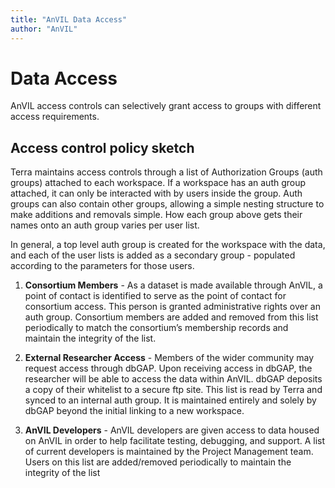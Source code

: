```yaml
---
title: "AnVIL Data Access"
author: "AnVIL"
---
```


# Data Access 

<hero small>AnVIL access controls can selectively grant access to groups with different access requirements.</hero>

## Access control policy sketch

Terra maintains access controls through a list of Authorization Groups (auth groups) attached to each workspace. If a workspace has an auth group attached, it can only be interacted with by users inside the group. Auth groups can also contain other groups, allowing a simple nesting structure to make additions and removals simple. How each group above gets their names onto an auth group varies per user list. 

In general, a top level auth group is created for the workspace with the data, and each of the user lists is added as a secondary group - populated according to the parameters for those users.

1. **Consortium Members** - As a dataset is made available through AnVIL, a point of contact is identified to serve as the point of contact for consortium access. This person is granted administrative rights over an auth group.  Consortium members are added and removed from this list periodically to match the consortium’s membership records and maintain the integrity of the list.

1. **External Researcher Access** - Members of the wider community may request access through dbGAP. Upon receiving access in dbGAP, the researcher will be able to access the data within AnVIL.  dbGAP deposits a copy of their whitelist to a secure ftp site. This list is read by Terra and synced to an internal auth group. It is maintained entirely and solely by dbGAP beyond the initial linking to a new workspace.

1. **AnVIL Developers** - AnVIL developers are given access to data housed on AnVIL in order to help facilitate testing, debugging, and support.  A list of current developers is maintained by the Project Management team. Users on this list are added/removed periodically to maintain the integrity of the list




